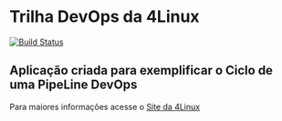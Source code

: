 # Trilha DevOps da 4Linux

<!-- Altere a Flag abaixo com sua URL do Travis -->
[![Build Status](https://travis-ci.org/GiulioSF/DevOpsLab-HelloWorld.svg?branch=master)](https://travis-ci.org/GiulioSF/DevOpsLab-HelloWorld)

## Aplicação criada para exemplificar o Ciclo de uma PipeLine DevOps


Para maiores informações acesse o [Site da 4Linux](https://www.4linux.com.br/cursos/devops)

